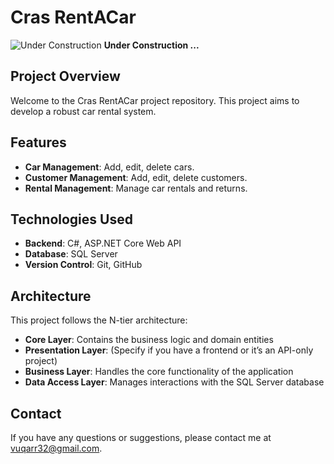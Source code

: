 # Cras RentACar

![Under Construction](https://img.icons8.com/ios/100/FFD700/under-construction.png)
**Under Construction ...**

## Project Overview

Welcome to the Cras RentACar project repository. This project aims to develop a robust car rental system.

## Features

- **Car Management**: Add, edit, delete cars.
- **Customer Management**: Add, edit, delete customers.
- **Rental Management**: Manage car rentals and returns.

## Technologies Used

- **Backend**: C#, ASP.NET Core Web API
- **Database**: SQL Server
- **Version Control**: Git, GitHub

## Architecture

This project follows the N-tier architecture:

- **Core Layer**: Contains the business logic and domain entities
- **Presentation Layer**: (Specify if you have a frontend or it’s an API-only project)
- **Business Layer**: Handles the core functionality of the application
- **Data Access Layer**: Manages interactions with the SQL Server database
  
## Contact
If you have any questions or suggestions, please contact me at vuqarr32@gmail.com.
